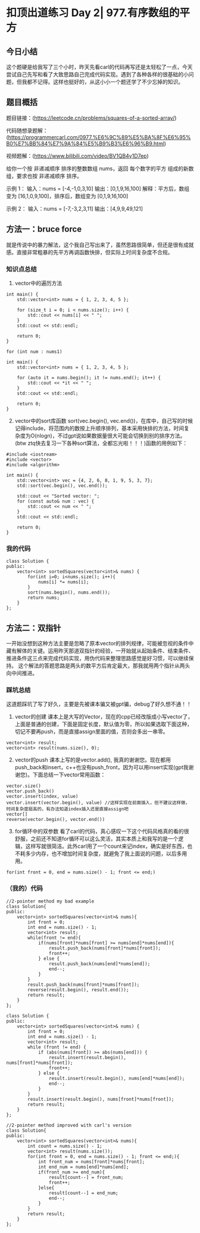 # 扣顶出道练习 Day 2| 977.有序数组的平方
## 今日小结
这个题硬是给我写了三个小时，昨天先看carl的代码再写还是太轻松了一点，今天尝试自己先写和看了大致思路自己完成代码实现。遇到了各种各样的很基础的小问题，但我都不记得。这样也挺好的，从这小小一个题还学了不少忘掉的知识。

## 题目概括
题目链接：(https://leetcode.cn/problems/squares-of-a-sorted-array/)

代码随想录题解：(https://programmercarl.com/0977.%E6%9C%89%E5%BA%8F%E6%95%B0%E7%BB%84%E7%9A%84%E5%B9%B3%E6%96%B9.html)

视频题解：(https://www.bilibili.com/video/BV1QB4y1D7ep)

给你一个按 非递减顺序 排序的整数数组 nums，返回 每个数字的平方 组成的新数组，要求也按 非递减顺序 排序。

示例 1： 输入：nums = [-4,-1,0,3,10] 输出：[0,1,9,16,100] 解释：平方后，数组变为 [16,1,0,9,100]，排序后，数组变为 [0,1,9,16,100]

示例 2： 输入：nums = [-7,-3,2,3,11] 输出：[4,9,9,49,121]

## 方法一：bruce force
就是传说中的暴力解法，这个我自己写出来了，虽然思路很简单，但还是很有成就感。直接非常粗暴的先平方再调函数快排，但实际上时间复杂度不合规。
### 知识点总结
1. vector中的遍历方法
```
int main() {
    std::vector<int> nums = { 1, 2, 3, 4, 5 };

    for (size_t i = 0; i < nums.size(); i++) {
        std::cout << nums[i] << " ";
    }
    std::cout << std::endl;

    return 0;
}
```

```
for (int num : nums1)
```

```
int main() {
    std::vector<int> nums = { 1, 2, 3, 4, 5 };

    for (auto it = nums.begin(); it != nums.end(); it++) {
        std::cout << *it << " ";
    }
    std::cout << std::endl;

    return 0;
}
```
2. vector中的sort库函数
sort(vec.begin(), vec.end())，在<algorithm>库中，自己写的时候记得include，将范围内的数按上升顺序排列，基本采用快排的方法，时间复杂度为O(nlogn)，不过gpt说如果数据量很大可能会切换到别的排序方法。(btw ztq快去复习一下各种sort算法，全都忘光啦！！！)函数的用例如下：
```
#include <iostream>
#include <vector>
#include <algorithm>

int main() {
    std::vector<int> vec = {4, 2, 6, 8, 1, 9, 5, 3, 7};
    std::sort(vec.begin(), vec.end());

    std::cout << "Sorted vector: ";
    for (const auto& num : vec) {
        std::cout << num << " ";
    }
    std::cout << std::endl;

    return 0;
}
```
### 我的代码
```
class Solution {
public:
    vector<int> sortedSquares(vector<int>& nums) {
        for(int i=0; i<nums.size(); i++){
            nums[i] *= nums[i];
        }
        sort(nums.begin(), nums.end());
        return nums;
    }
};
```

## 方法二：双指针
一开始没想到这种方法主要是忽略了原本vector的排列规律，可能被忽视的条件中藏有解体的关键。运用昨天那道双指针的经验，一开始就从起始条件、结束条件、推进条件这三点来完成代码实现，用伪代码来整理思路感觉是好习惯，可以继续保持。
这个解法的答题思路是两头的数平方后肯定最大，那我就用两个指针从两头向中间推进。
### 踩坑总结
这道题踩坑了写了好久，主要是先被课本骗又被gpt骗，debug了好久想不通！！
1. vector的创建
课本上是大写的Vector，现在的cpp已经改版成小写vector了，上面是普通的创建，下面是固定长度，默认值为零，所以如果选取下面这种，切记不要再push，而是直接assign里面的值，否则会多出一串零。
```
vector<int> result;
vector<int> result(nums.size(), 0);
```
2. vector的push
课本上写的是vector.add(), 我真的谢谢您。现在都用push_back和insert，c++也没有push_front，因为可以用insert实现(gpt我谢谢您)。下面总结一下vector常用函数：
```
vector.size()
vector.push_back()
vector.insert(index, value)
vector.insert(vector.begin(), value) //这样实现在前面插入，但不建议这样做，时间复杂度挺高的，有办法知道index插入还是直接assign吧
vector[]
reverse(vector.begin(), vector.end())
```

3. for循环中的双参数
看了carl的代码，真心感叹一下这个代码风格真的看的很舒服，之前还不知道for循环可以这么灵活，其实本质上和我写的是一个逻辑，这样写就很简洁。此外carl用了一个count来记index，确实是好东西，也不耗多少内存，也不增加时间复杂度，就避免了我上面说的问题，以后多用用。
```
for(int front = 0, end = nums.size() - 1; front <= end;)
```

### （我的）代码
```
//2-pointer method my bad example
class Solution{
public:
    vector<int> sortedSquares(vector<int>& nums){
        int front = 0;
        int end = nums.size() - 1;
        vector<int> result;
        while(front != end){
            if(nums[front]*nums[front] >= nums[end]*nums[end]){
                result.push_back(nums[front]*nums[front]);
                front++;
            } else {
                result.push_back(nums[end]*nums[end]);
                end--;
            }
        }
        result.push_back(nums[front]*nums[front]);
        reverse(result.begin(), result.end());
        return result;
    }
};

class Solution {
public:
    vector<int> sortedSquares(vector<int>& nums) {
        int front = 0;
        int end = nums.size() - 1;
        vector<int> result;
        while (front != end) {
            if (abs(nums[front]) >= abs(nums[end])) {
                result.insert(result.begin(), nums[front]*nums[front]);
                front++;
            } else {
                result.insert(result.begin(), nums[end]*nums[end]);
                end--;
            }
        }
        result.insert(result.begin(), nums[front]*nums[front]);
        return result;
    }
};

//2-pointer method improved with carl's version
class Solution{
public:
    vector<int> sortedSquares(vector<int>& nums){
        int count = nums.size() - 1;
        vector<int> result(nums.size());
        for(int front = 0, end = nums.size() - 1; front <= end;){
            int front_num = nums[front]*nums[front];
            int end_num = nums[end]*nums[end];
            if(front_num >= end_num){
                result[count--] = front_num;
                front++;
            }else{
                result[count--] = end_num;
                end--;
            }
        }
        return result;
    }
};
```